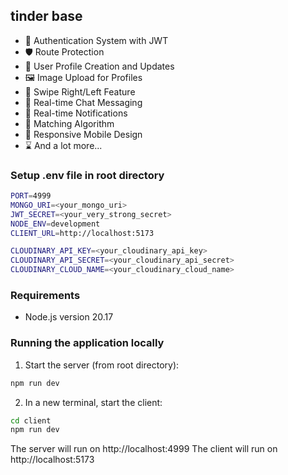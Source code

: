 ## tinder base

-   🔐 Authentication System with JWT
-   🛡️ Route Protection
-   👤 User Profile Creation and Updates
-   🖼️ Image Upload for Profiles
-   🔄 Swipe Right/Left Feature
-   💬 Real-time Chat Messaging
-   🔔 Real-time Notifications
-   🤝 Matching Algorithm
-   📱 Responsive Mobile Design
-   ⌛ And a lot more...


### Setup .env file in root directory

```bash
PORT=4999
MONGO_URI=<your_mongo_uri>
JWT_SECRET=<your_very_strong_secret>
NODE_ENV=development
CLIENT_URL=http://localhost:5173

CLOUDINARY_API_KEY=<your_cloudinary_api_key>
CLOUDINARY_API_SECRET=<your_cloudinary_api_secret>
CLOUDINARY_CLOUD_NAME=<your_cloudinary_cloud_name>
```

### Requirements

- Node.js version 20.17

### Running the application locally

1. Start the server (from root directory):
```bash
npm run dev
```

2. In a new terminal, start the client:
```bash
cd client
npm run dev
```

The server will run on http://localhost:4999
The client will run on http://localhost:5173
